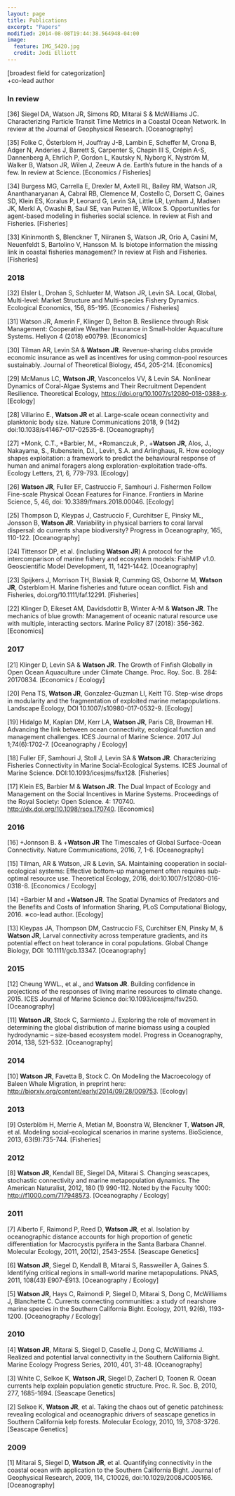 ```yaml
---
layout: page
title: Publications
excerpt: "Papers"
modified: 2014-08-08T19:44:38.564948-04:00
image:
  feature: IMG_5420.jpg
  credit: Jodi Elliott
---
```

[broadest field for categorization] <br/>
+co-lead author

### In review
[36] Siegel DA, Watson JR, Simons RD, Mitarai S & McWilliams JC. Characterizing Particle Transit Time Metrics in a Coastal Ocean Network. In review at the Journal of Geophysical Research. [Oceanography]

[35] Folke C, Österblom H, Jouffray J-B, Lambin E, Scheffer M,  Crona B, Adger N, Anderies J, Barrett S, Carpenter S, Chapin III S, Crépin A-S, Dannenberg A, Ehrlich P, Gordon L, Kautsky N, Nyborg K, Nyström M, Walker B, Watson JR, Wilen J, Zeeuw A de. Earth’s future in the hands of a few. In review at Science. [Economics / Fisheries]

[34] Burgess MG, Carrella E, Drexler M, Axtell RL, Bailey RM, Watson JR, Ananthanaryanan A, Cabral RB, Clemence M, Costello C, Dorsett C, Gaines SD, Klein ES, Koralus P, Leonard G, Levin SA, Little LR, Lynham J, Madsen JK, Merkl A, Owashi B, Saul SE, van Putten IE, Wilcox S. Opportunities for agent-based modeling in fisheries social science. In review at Fish and Fisheries. [Fisheries]

[33] Kininmonth S, Blenckner T, Niiranen S, Watson JR, Orio A, Casini M, Neuenfeldt S, Bartolino V, Hansson M. Is biotope information the missing link in coastal fisheries management? In review at Fish and Fisheries. [Fisheries]

### 2018
[32] Elsler L, Drohan S, Schlueter M, Watson JR, Levin SA. Local, Global, Multi-level: Market Structure and Multi-species Fishery Dynamics. Ecological Economics, 156, 85-195. [Economics / Fisheries]

[31] Watson JR, Amerin F, Klinger D, Belton B. Resilience through Risk Management: Cooperative Weather Insurance in Small-holder Aquaculture Systems. Heliyon 4 (2018) e00799. [Economics]

[30] Tilman AR, Levin SA & **Watson JR**. Revenue-sharing clubs provide economic insurance as well as incentives for using common-pool resources sustainably. Journal of Theoretical Biology, 454, 205-214. [Economics]

[29] McManus LC, **Watson JR**, Vasconcelos VV, & Levin SA. Nonlinear Dynamics of Coral-Algae Systems and Their Recruitment Dependent Resilience. Theoretical Ecology, https://doi.org/10.1007/s12080-018-0388-x. [Ecology]

[28] Villarino E., **Watson JR** et al. Large-scale ocean connectivity and planktonic body size. Nature Communications 2018, 9 (142) doi:10.1038/s41467-017-02535-8. [Oceanography]

[27] +Monk, C.T., +Barbier, M., +Romanczuk, P., +**Watson JR**, Alos, J., Nakayama, S., Rubenstein, D.I., Levin, S.A. and Arlinghaus, R. How ecology shapes exploitation: a framework to predict the behavioural response of human and animal foragers along exploration-exploitation trade-offs. Ecology Letters, 21, 6, 779-793. [Ecology]

[26] **Watson JR**, Fuller EF, Castruccio F, Samhouri J. Fishermen Follow Fine-scale Physical Ocean Features for Finance. Frontiers in Marine Science, 5, 46, doi: 10.3389/fmars.2018.00046. [Ecology]

[25] Thompson D, Kleypas J, Castruccio F, Curchitser E, Pinsky ML, Jonsson B, **Watson JR**. Variability in physical barriers to coral larval dispersal: do currents shape biodiversity? Progress in Oceanography, 165, 110-122. [Oceanography]

[24] Tittensor DP, et al. (including **Watson JR**) A protocol for the intercomparison of marine fishery and ecosystem models: FishMIP v1.0. Geoscientific Model Development, 11, 1421-1442. [Oceanography]

[23] Spijkers J, Morrison TH, Blasiak R, Cumming GS, Osborne M, **Watson JR**, Osterblom H. Marine fisheries and future ocean conflict. Fish and Fisheries, doi.org/10.1111/faf.12291. [Fisheries]

[22] Klinger D, Eikeset AM, Davidsdottir B, Winter A-M & **Watson JR**. The mechanics of blue growth: Management of oceanic natural resource use with multiple, interacting sectors. Marine Policy 87 (2018): 356-362. [Economics]

### 2017
[21] Klinger D, Levin SA & **Watson JR**. The Growth of Finfish Globally in Open Ocean Aquaculture under Climate Change. Proc. Roy. Soc. B. 284: 20170834. [Economics / Ecology]

[20] Pena TS, **Watson JR**, Gonzalez-Guzman LI, Keitt TG. Step-wise drops in modularity and the fragmentation of exploited marine metapopulations. Landscape Ecology, DOI 10.1007/s10980-017-0532-9.  [Ecology]

[19] Hidalgo M, Kaplan DM, Kerr LA, **Watson JR**, Paris CB, Browman HI. Advancing the link between ocean connectivity, ecological function and management challenges. ICES Journal of Marine Science. 2017 Jul 1;74(6):1702-7. [Oceanography / Ecology]

[18] Fuller EF, Samhouri J, Stoll J, Levin SA & **Watson JR**. Characterizing Fisheries Connectivity in Marine Social-Ecological Systems. ICES Journal of Marine Science. DOI:10.1093/icesjms/fsx128. [Fisheries]

[17] Klein ES, Barbier M & **Watson JR**. The Dual Impact of Ecology and Management on the Social Incentives in Marine Systems. Proceedings of the Royal Society: Open Science. 4: 170740. http://dx.doi.org/10.1098/rsos.170740. [Economics]

### 2016
[16] +Jonnson B. & +**Watson JR** The Timescales of Global Surface-Ocean Connectivity. Nature Communications, 2016, 7, 1-6. [Oceanography]

[15] Tilman, AR & Watson, JR & Levin, SA. Maintaining cooperation in social-ecological systems: Effective bottom-up management often requires sub-optimal resource use. Theoretical Ecology, 2016, doi:10.1007/s12080-016-0318-8. [Economics / Ecology]

[14] +Barbier M and +**Watson JR**. The Spatial Dynamics of Predators and the Benefits and Costs of Information Sharing, PLoS Computational Biology, 2016. ∗co-lead author. [Ecology]

[13] Kleypas JA, Thompson DM, Castruccio FS, Curchitser EN, Pinsky M, & **Watson JR**, Larval connectivity across temperature gradients, and its potential effect on heat tolerance in coral populations. Global Change Biology, DOI: 10.1111/gcb.13347. [Oceanography]

### 2015
[12] Cheung WWL., et al., and **Watson JR**. Building confidence in projections of the responses of living marine resources to climate change. 2015. ICES Journal of Marine Science doi:10.1093/icesjms/fsv250. [Oceanography]

[11] **Watson JR**, Stock C, Sarmiento J. Exploring the role of movement in determining the global distribution of marine biomass using a coupled hydrodynamic – size-based ecosystem model. Progress in Oceanography, 2014, 138, 521-532. [Oceanography]

### 2014
[10] **Watson JR**, Favetta B, Stock C. On Modeling the Macroecology of Baleen Whale Migration, in preprint here: http://biorxiv.org/content/early/2014/09/28/009753. [Ecology]

### 2013
[9] Osterblöm H, Merrie A, Metian M, Boonstra W, Blenckner T, **Watson JR**, et al. Modeling social-ecological scenarios in marine systems. BioScience, 2013, 63(9):735-744. [Fisheries]

### 2012
[8] **Watson JR**, Kendall BE, Siegel DA, Mitarai S. Changing seascapes, stochastic connectivity and marine metapopulation dynamics. The American Naturalist, 2012, 180 (1) 990-112. Noted by the Faculty 1000: http://f1000.com/717948573. [Oceanography / Ecology]

### 2011
[7] Alberto F, Raimond P, Reed D, **Watson JR**, et al. Isolation by oceanographic distance accounts for high proportion of genetic differentiation for Macrocystis pyrifera in the Santa Barbara Channel. Molecular Ecology, 2011, 20(12), 2543-2554. [Seascape Genetics]

[6] **Watson JR**, Siegel D, Kendall B, Mitarai S, Rassweiller A, Gaines S. Identifying critical regions in small-world marine metapopulations. PNAS, 2011, 108(43) E907-E913. [Oceanography / Ecology]

[5] **Watson JR**, Hays C, Raimondi P, Siegel D, Mitarai S, Dong C, McWilliams J, Blanchette C. Currents connecting communities: a study of nearshore marine species in the Southern California Bight. Ecology, 2011, 92(6), 1193-1200. [Oceanography / Ecology]

### 2010
[4] **Watson JR**, Mitarai S, Siegel D, Caselle J, Dong C, McWilliams J. Realized and potential larval connectivity in the Southern California Bight. Marine Ecology Progress Series, 2010, 401, 31-48. [Oceanography]

[3] White C, Selkoe K, **Watson JR**, Siegel D, Zacherl D, Toonen R. Ocean currents help explain population genetic structure. Proc. R. Soc. B, 2010, 277, 1685-1694. [Seascape Genetics]

[2] Selkoe K, **Watson JR**, et al. Taking the chaos out of genetic patchiness: revealing ecological and oceanographic drivers of seascape genetics in Southern California kelp forests. Molecular Ecology, 2010, 19, 3708-3726. [Seascape Genetics]

### 2009
[1] Mitarai S, Siegel D, **Watson JR**, et al. Quantifying connectivity in the coastal ocean with application to the Southern California Bight. Journal of Geophysical Research, 2009, 114, C10026, doi:10.1029/2008JC005166. [Oceanography]


